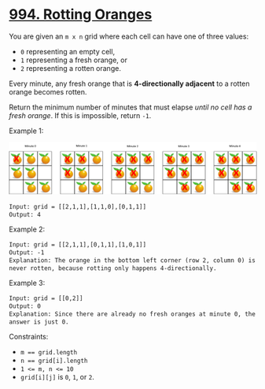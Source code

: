 # [994. Rotting Oranges](https://leetcode.com/problems/rotting-oranges/)

You are given an `m x n` grid where each cell can have one of three values:

* `0` representing an empty cell,
* `1` representing a fresh orange, or
* `2` representing a rotten orange.

Every minute, any fresh orange that is **4-directionally adjacent** to a rotten orange becomes rotten.

Return the minimum number of minutes that must elapse _until no cell has a fresh orange_. If this is impossible, return `-1`.


Example 1:

![Example 1](oranges.png)
```
Input: grid = [[2,1,1],[1,1,0],[0,1,1]]
Output: 4
```
Example 2:
```
Input: grid = [[2,1,1],[0,1,1],[1,0,1]]
Output: -1
Explanation: The orange in the bottom left corner (row 2, column 0) is never rotten, because rotting only happens 4-directionally.
```
Example 3:
```
Input: grid = [[0,2]]
Output: 0
Explanation: Since there are already no fresh oranges at minute 0, the answer is just 0.
```


Constraints:
* `m == grid.length`
* `n == grid[i].length`
* `1 <= m, n <= 10`
* `grid[i][j]` is `0`, `1`, or `2`.

